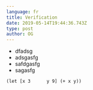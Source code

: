 ```yaml
---
language: fr
title: Verification
date: 2019-05-14T19:44:36.743Z
type: post
author: OG
---
```

* dfadsg
* adsgasfg
* safdgasfg
* sagasfg



```
(let [x 3      y 9] (+ x y))
```
